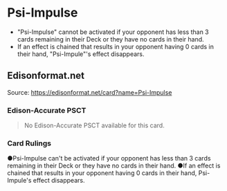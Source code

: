 # Psi-Impulse

*   "Psi-Impulse" cannot be activated if your opponent has less than 3 cards remaining in their Deck or they have no cards in their hand.
*   If an effect is chained that results in your opponent having 0 cards in their hand, "Psi-Impule"'s effect disappears.

## Edisonformat.net

Source: https://edisonformat.net/card?name=Psi-Impulse

### Edison-Accurate PSCT

> No Edison-Accurate PSCT available for this card.

### Card Rulings

●Psi-Impulse can't be activated if your opponent has less than 3 cards remaining in their Deck or they have no cards in their hand.
●If an effect is chained that results in your opponent having 0 cards in their hand, Psi-Impule's effect disappears.
            